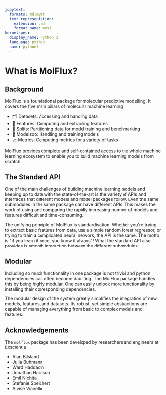 ```yaml
---
jupytext:
  formats: md:myst
  text_representation:
    extension: .md
    format_name: myst
kernelspec:
  display_name: Python 3
  language: python
  name: python3
---
```


# What is MolFlux?

## Background

MolFlux is a foundational package for molecular predictive modelling. It covers the five main pillars of molecular machine learning

- 🗂️ Datasets: Accessing and handling data
- 🌈 Features: Computing and extracting features
- 🔀 Splits: Partitioning data for model training and benchmarking
- 🤖 Modelzoo: Handling and training models
- 📈 Metrics: Computing metrics for a variety of tasks


MolFlux provides complete and self-contained access to the whole machine learning ecosystem to enable you to build
machine learning models from scratch.

## The Standard API

One of the main challenges of building machine learning models and keeping up to date with the state-of-the-art is the
variety of APIs and interfaces that different models and model packages follow. Even the same submodules in the same
package can have different APIs. This makes the work of using and comparing the rapidly increasing number of models and
features difficult and time-consuming.

The unifying principle of MolFlux is standardisation. Whether you're trying to extract basic features from data, use a
simple random forest regressor, or trying to train a complicated neural network, the API is the same. The motto is "if
you learn it once, you know it always"! What the standard API also provides is smooth interaction between the different
submodules.

## Modular

Including so much functionality in one package is not trivial and python dependencies can often become daunting. The
MolFlux package handles this by being highly modular. One can easily unlock more functionality by installing their
corresponding dependencies.

The modular design of the system greatly simplifies the integration of new models, features, and datasets. Its robust,
yet simple abstractions are capable of managing everything from basic to complex models and features.

## Acknowledgements

The ``molflux`` package has been developed by researchers and engineers at Exscientia

* Alan Bilsland
* Julia Buhmann
* Ward Haddadin
* Jonathan Harrison
* Emil Nichita
* Stefanie Speichert
* Alvise Vianello
